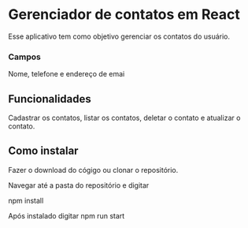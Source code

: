 # Gerenciador de contatos em React


Esse aplicativo tem como objetivo gerenciar os contatos do usuário.

### Campos 
Nome, telefone e endereço de emai

## Funcionalidades

Cadastrar os contatos, listar os contatos, deletar o contato e atualizar o contato.

## Como instalar

<p>Fazer o download do cógigo ou clonar o repositório.
<p>Navegar até a pasta do repositório e digitar 
<p>npm install
<p>Após instalado digitar npm run start